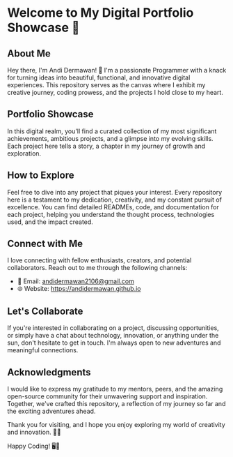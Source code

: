 # Welcome to My Digital Portfolio Showcase 🌟

## About Me
Hey there, I'm Andi Dermawan! 👋 I'm a passionate Programmer with a knack for turning ideas into beautiful, functional, and innovative digital experiences. This repository serves as the canvas where I exhibit my creative journey, coding prowess, and the projects I hold close to my heart.

## Portfolio Showcase
In this digital realm, you'll find a curated collection of my most significant achievements, ambitious projects, and a glimpse into my evolving skills. Each project here tells a story, a chapter in my journey of growth and exploration.

## How to Explore
Feel free to dive into any project that piques your interest. Every repository here is a testament to my dedication, creativity, and my constant pursuit of excellence. You can find detailed READMEs, code, and documentation for each project, helping you understand the thought process, technologies used, and the impact created.

## Connect with Me
I love connecting with fellow enthusiasts, creators, and potential collaborators. Reach out to me through the following channels:
- 📧 Email: andidermawan2106@gmail.com
- 🌐 Website: https://andidermawan.github.io

## Let's Collaborate
If you're interested in collaborating on a project, discussing opportunities, or simply have a chat about technology, innovation, or anything under the sun, don't hesitate to get in touch. I'm always open to new adventures and meaningful connections.

## Acknowledgments
I would like to express my gratitude to my mentors, peers, and the amazing open-source community for their unwavering support and inspiration. Together, we've crafted this repository, a reflection of my journey so far and the exciting adventures ahead.

Thank you for visiting, and I hope you enjoy exploring my world of creativity and innovation. 🚀✨

Happy Coding! 🖥️🌟
